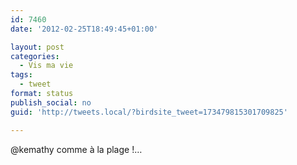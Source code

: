 ```yaml
---
id: 7460
date: '2012-02-25T18:49:45+01:00'

layout: post
categories:
  - Vis ma vie
tags:
  - tweet
format: status
publish_social: no
guid: 'http://tweets.local/?birdsite_tweet=173479815301709825'

---
```


@kemathy comme à la plage !…
